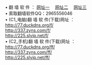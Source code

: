 &#8226; 翻 墙 软 件 ：
<a href="http://77.duckdns.org/f/" target="_blank">网址一</a>
　<a href="http://337.zyns.com/ff/" target="_blank">网址二</a>
　<a href="http://225.slyip.net/f/" target="_blank">网址三</a>
　<br />
&#8226; 索取翻墙软件QQ：2965556046<br />
&#8226; (C1_电脑)翻 墙 软 件(下载)网址 ：<br />
<a href="http://77.duckdns.org/f/" target="_blank">http://77.duckdns.org/f/</a><br />
<a href="http://337.zyns.com/f/" target="_blank">http://337.zyns.com/f/</a><br />
<a href="http://225.slyip.net/f/" target="_blank">http://225.slyip.net/f/</a><br />
&#8226; (C2_手机)翻 墙 软 件(下载)网址 ：<br />
<a href="http://77.duckdns.org/ff/" target="_blank">http://77.duckdns.org/ff/</a><br />
<a href="http://337.zyns.com/ff/" target="_blank">http://337.zyns.com/ff/</a><br />
<a href="http://225.slyip.net/ff/" target="_blank">http://225.slyip.net/ff/ </a>
<br />
